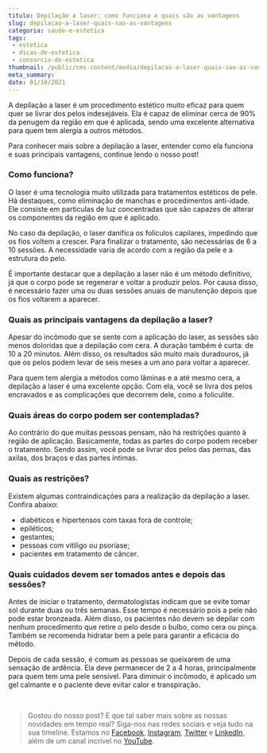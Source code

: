 ```yaml
---
titulo: Depilação a laser: como funciona e quais são as vantagens
slug: depilacao-a-laser-quais-sao-as-vantagens
categoria: saude-e-estetica
tags:
 - estetica
 - dicas-de-estetica
 - consorcio-de-estetica
thumbnail: /public/cms-content/media/depilacao-a-laser-quais-sao-as-vantagens.jpeg
meta_summary: 
date: 01/10/2021
---
```

A depilação a laser é um procedimento estético muito eficaz para quem quer se livrar dos pelos indesejáveis. Ela é capaz de eliminar cerca de 90% da penugem da região em que é aplicada, sendo uma excelente alternativa para quem tem alergia a outros métodos.

Para conhecer mais sobre a depilação a laser, entender como ela funciona e suas principais vantagens, continue lendo o nosso post!

### Como funciona?

O laser é uma tecnologia muito utilizada para tratamentos estéticos de pele. Há destaques, como eliminação de manchas e procedimentos anti-idade. Ele consiste em partículas de luz concentradas que são capazes de alterar os componentes da região em que é aplicado.

No caso da depilação, o laser danifica os folículos capilares, impedindo que os fios voltem a crescer. Para finalizar o tratamento, são necessárias de 6 a 10 sessões. A necessidade varia de acordo com a região da pele e a estrutura do pelo.

É importante destacar que a depilação a laser não é um método definitivo, já que o corpo pode se regenerar e voltar a produzir pelos. Por causa disso, é necessário fazer uma ou duas sessões anuais de manutenção depois que os fios voltarem a aparecer.

### Quais as principais vantagens da depilação a laser?

Apesar do incômodo que se sente com a aplicação do laser, as sessões são menos doloridas que a depilação com cera. A duração também é curta: de 10 a 20 minutos. Além disso, os resultados são muito mais duradouros, já que os pelos podem levar de seis meses a um ano para voltar a aparecer.

Para quem tem alergia a métodos como lâminas e a até mesmo cera, a depilação a laser é uma excelente opção. Com ela, você se livra dos pelos encravados e as complicações que decorrem dele, como a foliculite.

### Quais áreas do corpo podem ser contempladas?

Ao contrário do que muitas pessoas pensam, não há restrições quanto à região de aplicação. Basicamente, todas as partes do corpo podem receber o tratamento. Sendo assim, você pode se livrar dos pelos das pernas, das axilas, dos braços e das partes íntimas.

### Quais as restrições?

Existem algumas contraindicações para a realização da depilação a laser. Confira abaixo:

- diabéticos e hipertensos com taxas fora de controle;
- epiléticos;
- gestantes;
- pessoas com vitiligo ou psoríase;
- pacientes em tratamento de câncer.

### Quais cuidados devem ser tomados antes e depois das sessões?

Antes de iniciar o tratamento, dermatologistas indicam que se evite tomar sol durante duas ou três semanas. Esse tempo é necessário pois a pele não pode estar bronzeada. Além disso, os pacientes não devem se depilar com nenhum procedimento que retire o pelo desde o bulbo, como cera ou pinça. Também se recomenda hidratar bem a pele para garantir a eficácia do método.

Depois de cada sessão, é comum as pessoas se queixarem de uma sensação de ardência. Ela deve permanecer de 2 a 4 horas, principalmente para quem tem uma pele sensível. Para diminuir o incômodo, é aplicado um gel calmante e o paciente deve evitar calor e transpiração.

‍

> Gostou do nosso post? E que tal saber mais sobre as nossas novidades em tempo real? Siga-nos nas redes sociais e veja tudo na sua timeline. Estamos no [Facebook](https://www.facebook.com/embracon/), [Instagram](https://www.instagram.com/embraconoficial/), [Twitter](https://twitter.com/embracon) e [LinkedIn](https://www.linkedin.com/company/1018875/), além de um canal incrível no [YouTube](https://www.youtube.com/channel/UCL-Y0mv9zc73Iek48NLUBzQ).
